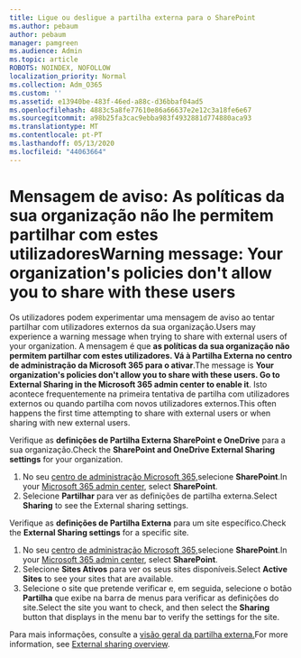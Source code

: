```yaml
---
title: Ligue ou desligue a partilha externa para o SharePoint
ms.author: pebaum
author: pebaum
manager: pamgreen
ms.audience: Admin
ms.topic: article
ROBOTS: NOINDEX, NOFOLLOW
localization_priority: Normal
ms.collection: Adm_O365
ms.custom: ''
ms.assetid: e13940be-483f-46ed-a88c-d36bbaf04ad5
ms.openlocfilehash: 4883c5a8fe77610e86a66637e2e12c3a18fe6e67
ms.sourcegitcommit: a98b25fa3cac9ebba983f4932881d774880aca93
ms.translationtype: MT
ms.contentlocale: pt-PT
ms.lasthandoff: 05/13/2020
ms.locfileid: "44063664"
---
```

# <a name="warning-message-your-organizations-policies-dont-allow-you-to-share-with-these-users"></a><span data-ttu-id="352c0-102">Mensagem de aviso: As políticas da sua organização não lhe permitem partilhar com estes utilizadores</span><span class="sxs-lookup"><span data-stu-id="352c0-102">Warning message: Your organization's policies don't allow you to share with these users</span></span>

<span data-ttu-id="352c0-103">Os utilizadores podem experimentar uma mensagem de aviso ao tentar partilhar com utilizadores externos da sua organização.</span><span class="sxs-lookup"><span data-stu-id="352c0-103">Users may experience a warning message when trying to share with external users of your organization.</span></span> <span data-ttu-id="352c0-104">A mensagem é que **as políticas da sua organização não permitem partilhar com estes utilizadores. Vá à Partilha Externa no centro de administração da Microsoft 365 para o ativar**.</span><span class="sxs-lookup"><span data-stu-id="352c0-104">The message is **Your organization's policies don't allow you to share with these users. Go to External Sharing in the Microsoft 365 admin center to enable it**.</span></span> <span data-ttu-id="352c0-105">Isto acontece frequentemente na primeira tentativa de partilha com utilizadores externos ou quando partilha com novos utilizadores externos.</span><span class="sxs-lookup"><span data-stu-id="352c0-105">This often happens the first time attempting to share with external users or when sharing with new external users.</span></span>

<span data-ttu-id="352c0-106">Verifique as **definições de Partilha Externa SharePoint e OneDrive** para a sua organização.</span><span class="sxs-lookup"><span data-stu-id="352c0-106">Check the **SharePoint and OneDrive External Sharing settings** for your organization.</span></span>

1. <span data-ttu-id="352c0-107">No seu [centro de administração Microsoft 365,](https://admin.microsoft.com/AdminPortal/Home#/homepage">https://admin.microsoft.com/)selecione **SharePoint**.</span><span class="sxs-lookup"><span data-stu-id="352c0-107">In your [Microsoft 365 admin center](https://admin.microsoft.com/AdminPortal/Home#/homepage">https://admin.microsoft.com/), select **SharePoint**.</span></span>
3. <span data-ttu-id="352c0-108">Selecione **Partilhar** para ver as definições de partilha externa.</span><span class="sxs-lookup"><span data-stu-id="352c0-108">Select **Sharing** to see the External sharing settings.</span></span>

<span data-ttu-id="352c0-109">Verifique as **definições de Partilha Externa** para um site específico.</span><span class="sxs-lookup"><span data-stu-id="352c0-109">Check the **External Sharing settings** for a specific site.</span></span>

1. <span data-ttu-id="352c0-110">No seu [centro de administração Microsoft 365,](https://admin.microsoft.com/AdminPortal/Home#/homepage">https://admin.microsoft.com/)selecione **SharePoint**.</span><span class="sxs-lookup"><span data-stu-id="352c0-110">In your [Microsoft 365 admin center](https://admin.microsoft.com/AdminPortal/Home#/homepage">https://admin.microsoft.com/), select **SharePoint**.</span></span>
2. <span data-ttu-id="352c0-111">Selecione **Sites Ativos** para ver os seus sites disponíveis.</span><span class="sxs-lookup"><span data-stu-id="352c0-111">Select **Active Sites** to see your sites that are available.</span></span>
3. <span data-ttu-id="352c0-112">Selecione o site que pretende verificar e, em seguida, selecione o botão **Partilha** que exibe na barra de menus para verificar as definições do site.</span><span class="sxs-lookup"><span data-stu-id="352c0-112">Select the site you want to check, and then select the **Sharing** button that displays in the menu bar to verify the settings for the site.</span></span>

<span data-ttu-id="352c0-113">Para mais informações, consulte a [visão geral da partilha externa.](https://docs.microsoft.com/sharepoint/external-sharing-overview)</span><span class="sxs-lookup"><span data-stu-id="352c0-113">For more information, see [External sharing overview](https://docs.microsoft.com/sharepoint/external-sharing-overview).</span></span>